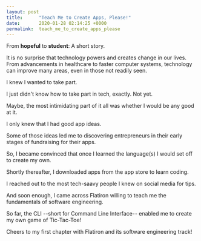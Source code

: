 ```yaml
---
layout: post
title:      "Teach Me to Create Apps, Please!"
date:       2020-01-28 02:14:25 +0000
permalink:  teach_me_to_create_apps_please
---
```


From **hopeful** to **student**: A short story. 

It is no surprise that technology powers and creates change in our lives. From advancements in healthcare to faster computer systems, technology can improve many areas, even in those not readily seen.

I knew I wanted to take part. 

I just didn't know how to take part in tech, exactly. Not yet.

Maybe, the most intimidating part of it all was whether I would be any good at it.

I only knew that I had good app ideas.

Some of those ideas led me to discovering entrepreneurs in their early stages of fundraising for their apps. 

So, I became convinced that once I learned the language(s) I would set off to create my own. 

Shortly thereafter, I downloaded apps from the app store to learn coding. 

I reached out to the most tech-saavy people I knew on social media for tips. 

And soon enough, I came across Flatiron willing to teach me the fundamentals of software engineering.

So far, the CLI --short for Command Line Interface-- enabled me to create my own game of Tic-Tac-Toe!

Cheers to my first chapter with Flatiron and its software engineering track!






